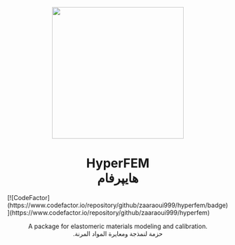 <p align="center">
 <img width="300" height="300" src="https://user-images.githubusercontent.com/115699524/217231575-caf12c57-0375-4652-98cc-81e7bc071f9b.png">
 </p>

<h1 align="center">HyperFEM <br>هايپرفام</h1>
[![CodeFactor](https://www.codefactor.io/repository/github/zaaraoui999/hyperfem/badge)](https://www.codefactor.io/repository/github/zaaraoui999/hyperfem)
<p align="center">
 A package for elastomeric materials modeling and calibration.<br>.حزمة لنمذجة ومعايرة المواد المرنة 
 </p>
